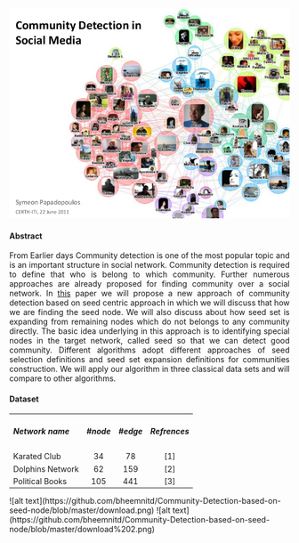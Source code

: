 ![community](https://github.com/bheemnitd/Community-Detection-Based-On-Seed-Node/blob/master/community_detection.jpg)
#### Abstract
<p align = 'justify'>From Earlier days Community detection is one of the most popular topic and is an important structure in social network. Community detection is required to define that who is belong to which community. Further numerous approaches are already proposed for finding community over a social network. In <a href = 'https://github.com/bheemnitd/Community-Detection-Based-On-Seed-Node/blob/master/%5BThesis%20PAPER%5D%20A%20new%20Approach%20of%20Community%20Detection%20Based%20on%20seed%20node-pages-deleted.pdf'>this</a> paper we will propose a new approach of community detection based on seed centric approach in which we will discuss that how we are finding the seed node. We will also discuss about how seed set is expanding from remaining nodes which do not belongs to any community directly. The basic idea underlying in this approach is to identifying special nodes in the target network, called seed so that we can detect good community. Different algorithms adopt different approaches of seed selection definitions and seed set expansion definitions for communities construction. We will apply our algorithm in three classical data sets and will compare to other algorithms.<p>


#### Dataset

<table>

  <tr align = 'center'><td align = 'left'><h5> Network name</h5></td><td><h5>#node</h5></td><td><h5>#edge</h5></td><td><h5>Refrences</h5></td></tr>
  <tr align = 'center'><td align = 'left'>Karated Club</td><td>34</td><td>78</td><td>[1]</td></tr>
  <tr align = 'center'><td align = 'left'>Dolphins Network</td><td>62</td><td>159</td><td>[2]</td></tr>
  <tr align = 'center'><td align = 'left'>Political Books</td><td>105</td><td>441</td><td><center>[3]</center></td></tr>

</table>  ![alt text](https://github.com/bheemnitd/Community-Detection-based-on-seed-node/blob/master/download.png) 
  ![alt text](https://github.com/bheemnitd/Community-Detection-based-on-seed-node/blob/master/download%202.png)
